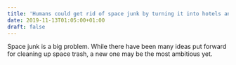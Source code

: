 ```yaml
---
title: 'Humans could get rid of space junk by turning it into hotels and storage depots'
date: 2019-11-13T01:05:00+01:00
draft: false
---
```


Space junk is a big problem. While there have been many ideas put forward for cleaning up space trash, a new one may be the most ambitious yet.